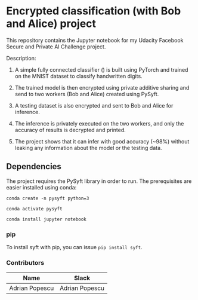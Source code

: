 # Encrypted classification (with Bob and Alice) project
This repository contains the Jupyter notebook for my Udacity Facebook Secure and Private AI Challenge project.

Description:
1. A simple fully connected classifier () is built using PyTorch and trained on the MNIST dataset to classify handwritten digits.
 
2. The trained model is then encrypted using private additive sharing and send to two workers (Bob and Alice) created using PySyft.
 
3. A testing dataset is also encrypted and sent to Bob and Alice for inference.
 
4. The inference is privately executed on the two workers, and only the accuracy of results is decrypted and printed.

5. The project shows that it can infer with good accuracy (~98%) without leaking any information about the model or the testing data.

## Dependencies

The project requires the PySyft library in order to run. The prerequisites are easier installed using conda:

`conda create -n pysyft python=3`

`conda activate pysyft`

`conda install jupyter notebook`


### pip

To install syft with pip, you can issue `pip install syft`.

### Contributors

| Name | Slack |
| ------ | ------ |
| Adrian Popescu | Adrian Popescu |